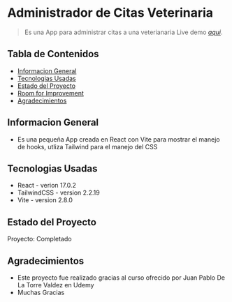 # Administrador de Citas Veterinaria
> Es una App para administrar citas a una veterianaria
> Live demo [_aqui_](https://admnistrador-citas-mascotas.netlify.app). <!-- If you have the project hosted somewhere, include the link here. -->

## Tabla de Contenidos
* [Informacion General](#general-information)
* [Tecnologias Usadas](#technologies-used)
* [Estado del Proyecto](#project-status)
* [Room for Improvement](#room-for-improvement)
* [Agradecimientos](#acknowledgements)

## Informacion General
- Es una pequeña App creada en React con Vite para mostrar el manejo de hooks, utliza Tailwind para el manejo del CSS
<!-- You don't have to answer all the questions - just the ones relevant to your project. -->

## Tecnologias Usadas
- React -  verion 17.0.2
- TailwindCSS - version 2.2.19
- Vite - version 2.8.0

## Estado del Proyecto
Proyecto: Completado

## Agradecimientos
- Este proyecto fue realizado gracias al curso ofrecido por Juan Pablo De La Torre Valdez en Udemy
- Muchas Gracias
